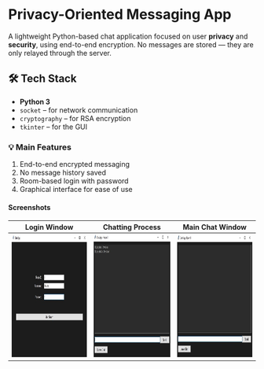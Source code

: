 # Privacy-Oriented Messaging App

A lightweight Python-based chat application focused on user **privacy** and **security**, using end-to-end encryption.
No messages are stored — they are only relayed through the server.

## 🛠️ Tech Stack
* **Python 3**
* `socket` – for network communication
* `cryptography` – for RSA encryption
* `tkinter` – for the GUI

### 💡 Main Features
1. End-to-end encrypted messaging
2. No message history saved
3. Room-based login with password
4. Graphical interface for ease of use

#### Screenshots
| **Login Window** | **Chatting Process** | **Main Chat Window** |
|:----------------:|:--------------------:|:--------------------:|
| <img src="images/login_gui.jpg" height="250"/> | <img src="images/chat_gui.jpg" height="250"/> | <img src="images/chatting_process.jpg" height="250"/> |
